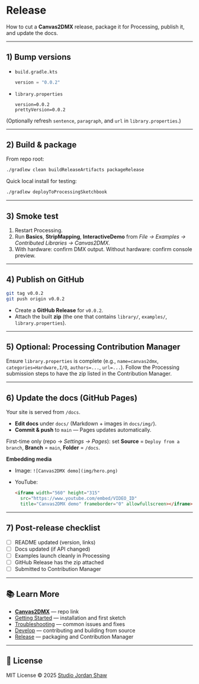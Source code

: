 # Release

How to cut a **Canvas2DMX** release, package it for Processing, publish it, and update the docs.

---

## 1) Bump versions

- `build.gradle.kts`
  ```kotlin
  version = "0.0.2"
   ```

* `library.properties`

  ```properties
  version=0.0.2
  prettyVersion=0.0.2
  ```

(Optionally refresh `sentence`, `paragraph`, and `url` in `library.properties`.)

---

## 2) Build & package

From repo root:

```bash
./gradlew clean buildReleaseArtifacts packageRelease
```

Quick local install for testing:

```bash
./gradlew deployToProcessingSketchbook
```

---

## 3) Smoke test

1. Restart Processing.
2. Run **Basics**, **StripMapping**, **InteractiveDemo** from
   *File → Examples → Contributed Libraries → Canvas2DMX*.
3. With hardware: confirm DMX output. Without hardware: confirm console preview.

---

## 4) Publish on GitHub

```bash
git tag v0.0.2
git push origin v0.0.2
```

* Create a **GitHub Release** for `v0.0.2`.
* Attach the built **zip** (the one that contains `library/`, `examples/`, `library.properties`).

---

## 5) Optional: Processing Contribution Manager

Ensure `library.properties` is complete (e.g., `name=canvas2dmx`, `categories=Hardware,I/O`, `authors=...`, `url=...`).
Follow the Processing submission steps to have the zip listed in the Contribution Manager.

---

## 6) Update the docs (GitHub Pages)

Your site is served from `/docs`.

* **Edit docs** under `docs/` (Markdown + images in `docs/img/`).
* **Commit & push** to `main` — Pages updates automatically.

First-time only (repo → *Settings → Pages*): set **Source** = `Deploy from a branch`, **Branch** = `main`, **Folder** = `/docs`.

**Embedding media**

* Image: `![Canvas2DMX demo](img/hero.png)`
* YouTube:

  ```html
  <iframe width="560" height="315"
    src="https://www.youtube.com/embed/VIDEO_ID"
    title="Canvas2DMX demo" frameborder="0" allowfullscreen></iframe>
  ```

---

## 7) Post-release checklist

* [ ] README updated (version, links)
* [ ] Docs updated (if API changed)
* [ ] Examples launch cleanly in Processing
* [ ] GitHub Release has the zip attached
* [ ] Submitted to Contribution Manager

---

## 📚 Learn More

* **[Canvas2DMX](https://github.com/jshaw/Canvas2DMX)** — repo link
* [Getting Started](getting-started.md) — installation and first sketch
* [Troubleshooting](troubleshooting.md) — common issues and fixes
* [Develop](develop.md) — contributing and building from source
* [Release](release.md) — packaging and Contribution Manager

---

## 📜 License

MIT License © 2025 [Studio Jordan Shaw](https://www.jordanshaw.com/)
